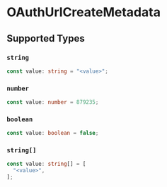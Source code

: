 # OAuthUrlCreateMetadata


## Supported Types

### `string`

```typescript
const value: string = "<value>";
```

### `number`

```typescript
const value: number = 879235;
```

### `boolean`

```typescript
const value: boolean = false;
```

### `string[]`

```typescript
const value: string[] = [
  "<value>",
];
```

